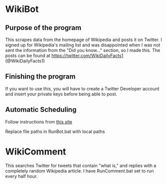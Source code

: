 # WikiBot

## Purpose of the program
This scrapes data from the homepage of Wikipedia and posts it on Twitter.  I signed up for Wikipedia's mailing list and was disappointed 
when I was not sent the information from the "Did you know..." section, so I made this.  The posts can be found at 
https://twitter.com/WikiDailyFacts1 (@WikiDailyFacts1)

## Finishing the program
If you want to use this, you will have to create a Twitter Developer account and insert your private keys before being able to post.

## Automatic Scheduling
Follow instructions from [this site](https://datatofish.com/python-script-windows-scheduler/)

Replace file paths in RunBot.bat with local paths


# WikiComment

This searches Twitter for tweets that contain "what is," and replies with a completely random Wikipedia article.  I have RunComment.bat set to run every half hour.
